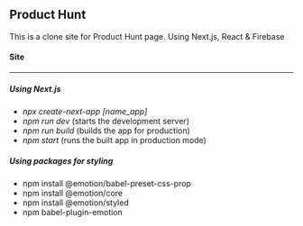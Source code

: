 ## Product Hunt 

This is a clone site for Product Hunt page. Using Next.js, React & Firebase

#### Site


---

##### Using Next.js
- *npx create-next-app [name_app]*
- *npm run dev* (starts the development server)
- *npm run build* (builds the app for production)
- *npm start* (runs the built app in production mode)

##### Using packages for styling
- npm install @emotion/babel-preset-css-prop
- npm install @emotion/core
- npm install @emotion/styled
- npm babel-plugin-emotion
